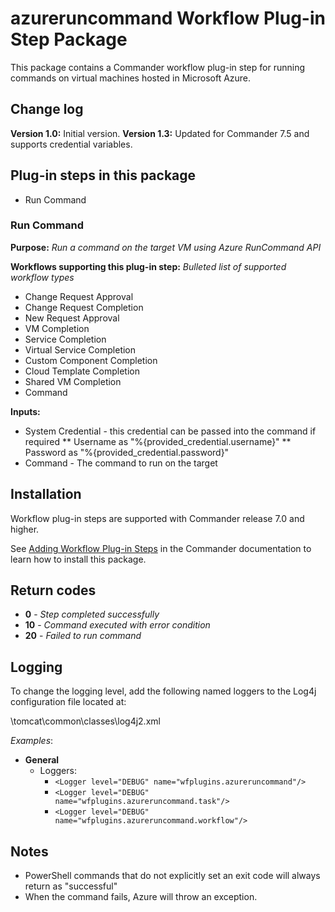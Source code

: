 # azureruncommand Workflow Plug-in Step Package

This package contains a Commander workflow plug-in step for running commands on virtual machines hosted in Microsoft Azure.

## Change log

**Version 1.0:** Initial version.
**Version 1.3:** Updated for Commander 7.5 and supports credential variables.

## Plug-in steps in this package
+ Run Command

### Run Command
**Purpose:** *Run a command on the target VM using Azure RunCommand API*

**Workflows supporting this plug-in step:** *Bulleted list of supported workflow types*

  * Change Request Approval
  * Change Request Completion
  * New Request Approval
  * VM Completion
  * Service Completion
  * Virtual Service Completion
  * Custom Component Completion
  * Cloud Template Completion
  * Shared VM Completion
  * Command

**Inputs:**
  * System Credential - this credential can be passed into the command if required
    ** Username as "%{provided_credential.username}"
    ** Password as "%{provided_credential.password}"
  * Command - The command to run on the target


## Installation

Workflow plug-in steps are supported with Commander release 7.0 and higher. 

See [Adding Workflow Plug-in Steps](http://docs.embotics.com/Commander/Adding-Plug-In-WF-Steps.htm) in the Commander documentation to learn how to install this package. 

## Return codes

+ **0** - *Step completed successfully*
+ **10** - *Command executed with error condition*
+ **20** - *Failed to run command*

## Logging
To change the logging level, add the following named loggers to the Log4j configuration file located at: 

<vcommander-install>\tomcat\common\classes\log4j2.xml 

*Examples*:

+ **General**
    + Loggers:
      + `<Logger level="DEBUG" name="wfplugins.azureruncommand"/>`
      + `<Logger level="DEBUG" name="wfplugins.azureruncommand.task"/>`
      + `<Logger level="DEBUG" name="wfplugins.azureruncommand.workflow"/>`


## Notes
* PowerShell commands that do not explicitly set an exit code will always return as "successful"
* When the command fails, Azure will throw an exception.
